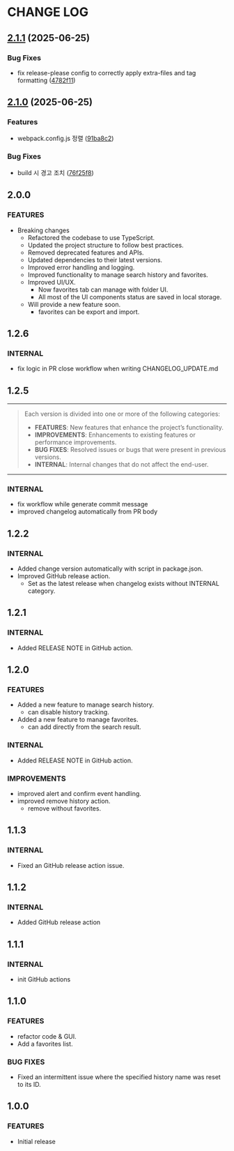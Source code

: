 # CHANGE LOG

## [2.1.1](https://github.com/NERDHEAD-lab/POE2-Trade-Butler/compare/v2.1.0...v2.1.1) (2025-06-25)


### Bug Fixes

* fix release-please config to correctly apply extra-files and tag formatting ([4782f11](https://github.com/NERDHEAD-lab/POE2-Trade-Butler/commit/4782f1139297c632a57913455b5f878a1b1aca6a))

## [2.1.0](https://github.com/NERDHEAD-lab/POE2-Trade-Butler/compare/2.0.0...v2.1.0) (2025-06-25)


### Features

* webpack.config.js 정렬 ([91ba8c2](https://github.com/NERDHEAD-lab/POE2-Trade-Butler/commit/91ba8c2b8998fa5bd5ec18c9f68321d1e55312bc))


### Bug Fixes

* build 시 경고 조치 ([76f25f8](https://github.com/NERDHEAD-lab/POE2-Trade-Butler/commit/76f25f8ab88ac35f462e5499c8b154987e9e63a9))

## 2.0.0
### FEATURES
- Breaking changes
  - Refactored the codebase to use TypeScript.
  - Updated the project structure to follow best practices.
  - Removed deprecated features and APIs.
  - Updated dependencies to their latest versions.
  - Improved error handling and logging.
  - Improved functionality to manage search history and favorites.
  - Improved UI/UX.
    - Now favorites tab can manage with folder UI.
    - All most of the UI components status are saved in local storage.
  - Will provide a new feature soon.
    - favorites can be export and import.

## 1.2.6
### INTERNAL
- fix logic in PR close workflow when writing CHANGELOG_UPDATE.md


## 1.2.5
---
> Each version is divided into one or more of the following categories:
> - **FEATURES**: New features that enhance the project’s functionality.
> - **IMPROVEMENTS**: Enhancements to existing features or performance improvements.
> - **BUG FIXES**: Resolved issues or bugs that were present in previous versions.
> - **INTERNAL**: Internal changes that do not affect the end-user.
---

### INTERNAL
- fix workflow while generate commit message
- improved changelog automatically from PR body


## 1.2.2
### INTERNAL
- Added change version automatically with script in package.json.
- Improved GitHub release action.
  - Set as the latest release when changelog exists without INTERNAL category.

## 1.2.1
### INTERNAL
- Added RELEASE NOTE in GitHub action.

## 1.2.0
### FEATURES
- Added a new feature to manage search history.
  - can disable history tracking.
- Added a new feature to manage favorites.
  - can add directly from the search result.

### INTERNAL
- Added RELEASE NOTE in GitHub action.

### IMPROVEMENTS
- improved alert and confirm event handling.
- improved remove history action.
  - remove without favorites.

## 1.1.3
### INTERNAL
- Fixed an GitHub release action issue.

## 1.1.2
### INTERNAL
- Added GitHub release action

## 1.1.1
### INTERNAL
- init GitHub actions

## 1.1.0
### FEATURES
- refactor code & GUI.
- Add a favorites list.

### BUG FIXES
- Fixed an intermittent issue where the specified history name was reset to its ID.

## 1.0.0
### FEATURES
- Initial release
